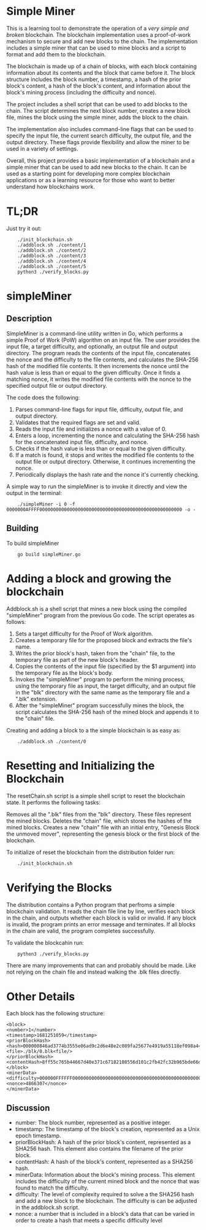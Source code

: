# Simple Miner 

This is a learning tool to demonstrate the operation of a _very simple and broken_ blockchain. The blockchain implementation uses a proof-of-work mechanism to secure and add new blocks to the chain. The implementation includes a simple miner that can be used to mine blocks and a script to format and add them to the blockchain.

The blockchain is made up of a chain of blocks, with each block containing information about its contents and the block that came before it. The block structure includes the block number, a timestamp, a hash of the prior block's content, a hash of the block's content, and information about the block's mining process (including the difficulty and nonce).

The project includes a shell script that can be used to add blocks to the chain. The script determines the next block number, creates a new block file, mines the block using the simple miner, adds the block to the chain.

The implementation also includes command-line flags that can be used to specify the input file, the current search difficulty, the output file, and the output directory. These flags provide flexibility and allow the miner to be used in a variety of settings.

Overall, this project provides a basic implementation of a blockchain and a simple miner that can be used to add new blocks to the chain. It can be used as a starting point for developing more complex blockchain applications or as a learning resource for those who want to better understand how blockchains work.

# TL;DR
Just try it out:
```
    ./init_blockchain.sh
    ./addblock.sh ./content/1
    ./addblock.sh ./content/2
    ./addblock.sh ./content/3
    ./addblock.sh ./content/4
    ./addblock.sh ./content/5
    python3 ./verify_blocks.py
```
# simpleMiner

## Description
SimpleMiner is a command-line utility written in Go, which performs a simple Proof of Work (PoW) algorithm on an input file. The user provides the input file, a target difficulty, and optionally, an output file and output directory. The program reads the contents of the input file, concatenates the nonce and the difficulty to the file contents, and calculates the SHA-256 hash of the modified file contents. It then increments the nonce until the hash value is less than or equal to the given difficulty. Once it finds a matching nonce, it writes the modified file contents with the nonce to the specified output file or output directory.

The code does the following:

1. Parses command-line flags for input file, difficulty, output file, and output directory.
2. Validates that the required flags are set and valid.
3. Reads the input file and initializes a nonce with a value of 0.
4. Enters a loop, incrementing the nonce and calculating the SHA-256 hash for the concatenated input file, difficulty, and nonce.
5. Checks if the hash value is less than or equal to the given difficulty.
6. If a match is found, it stops and writes the modified file contents to the output file or output directory. Otherwise, it continues incrementing the nonce.
7. Periodically displays the hash rate and the nonce it's currently checking.

A simple way to run the simpleMiner is to invoke it directly and view the output in the terminal:

```    
    ./simpleMiner -i 0 -f 0000000AFFFF0000000000000000000000000000000000000000000000000000 -o -
```


## Building

To build simpleMiner 
```
    go build simpleMiner.go
```

# Adding a block and growing the blockchain
Addblock.sh is a shell script that mines a new block using the compiled "simpleMiner" program from the previous Go code. The script operates as follows:

1. Sets a target difficulty for the Proof of Work algorithm.
2. Creates a temporary file for the proposed block and extracts the file's name.
3. Writes the prior block's hash, taken from the "chain" file, to the temporary file as part of the new block's header.
4. Copies the contents of the input file (specified by the $1 argument) into the temporary file as the block's body.
5. Invokes the "simpleMiner" program to perform the mining process, using the temporary file as input, the target difficulty, and an output file in the "blk" directory with the same name as the temporary file and a ".blk" extension.
6. After the "simpleMiner" program successfully mines the block, the script calculates the SHA-256 hash of the mined block and appends it to the "chain" file.

Creating and adding a block to a the simple blockchain is as easy as:
```
    ./addblock.sh ./content/0
```

# Resetting and Initializing the Blockchain
The resetChain.sh script is a simple shell script to reset the blockchain state. It performs the following tasks:

Removes all the ".blk" files from the "blk" directory. These files represent the mined blocks.
Deletes the "chain" file, which stores the hashes of the mined blocks.
Creates a new "chain" file with an initial entry, "Genesis Block the unmoved mover", representing the genesis block or the first block of the blockchain.

To initialize of reset the blockchain from the distribution folder run:
```
    ./init_blockchain.sh
```

# Verifying the Blocks
The distribution contains a Python program that perfroms a simple blockchain validation. It reads the chain file line by line, verifies each block in the chain, and outputs whether each block is valid or invalid. If any block is invalid, the program prints an error message and terminates. If all blocks in the chain are valid, the program completes successfully.

To validate the blockcahin run:
```
    python3 ./verify_blocks.py
```
There are many improvements that can and probably should be made. Like not relying on the chain file and instead walking the .blk files directly. 

# Other Details
Each block has the following structure:
```
<block>
<number>1</number>
<timestamp>1681251059</timestamp>
<priorBlockHash>
<hash>000000846ad3774b3555e06ad9c2d6e48e2c089fa25677e4919a55118ef098a4</hash>
<file>./blk/0.blk<file/>
</priorBlockHash>
<contentHash>8ff55c765b44667d40e371c67182108556d101c2fb42fc32b965bde66dda9e9a</contentHash>
</block>
<minerData>
<difficulty>000000FFFFFF0000000000000000000000000000000000000000000000000000</difficulty>
<nonce>4866307</nonce>
</minerData>
```

## Discussion
- number: The block number, represented as a positive integer.
- timestamp: The timestamp of the block's creation, represented as a Unix epoch timestamp.
- priorBlockHash: A hash of the prior block's content, represented as a SHA256 hash. This element also contains the filename of the prior block.
- contentHash: A hash of the block's content, represented as a SHA256 hash.
- minerData: Information about the block's mining process. This element includes the difficulty of the current mined block and the nonce that was found to match the difficulty.
- difficulty: The level of complexity required to solve a the SHA256 hash and add a new block to the blockchain. The difficulty is can be adjusted in the addblock.sh script.
- nonce: a number that is included in a block's data that can be varied in order to create a hash that meets a specific difficulty level